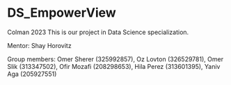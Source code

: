 # DS_EmpowerView
Colman 2023
This is our project in Data Science specialization.

Mentor: 
Shay Horovitz

Group members:
Omer Sherer (325992857),
Oz Lovton (326529781),
Omer Slik (313347502),
Ofir Mozafi (208298653),
Hila Perez (313601395),
Yaniv Aga (205927551)
